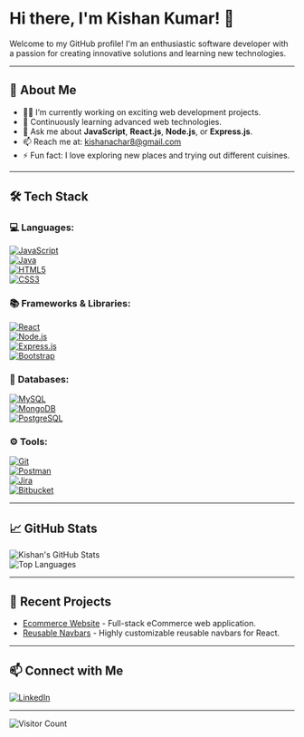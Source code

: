 # Hi there, I'm Kishan Kumar! 👋

Welcome to my GitHub profile! I'm an enthusiastic software developer with a passion for creating innovative solutions and learning new technologies.  

---

## 🚀 About Me  
- 👨‍💻 I’m currently working on exciting web development projects.  
- 🌱 Continuously learning advanced web technologies.  
- 💬 Ask me about **JavaScript**, **React.js**, **Node.js**, or **Express.js**.  
- 📫 Reach me at: [kishanachar8@gmail.com](mailto:kishanachar8@gmail.com)  
- ⚡ Fun fact: I love exploring new places and trying out different cuisines.  

---

## 🛠️ Tech Stack  
### 💻 **Languages:**  
[![JavaScript](https://img.shields.io/badge/JavaScript-F7DF1E?style=for-the-badge&logo=javascript&logoColor=black)](https://developer.mozilla.org/en-US/docs/Web/JavaScript)  
[![Java](https://img.shields.io/badge/Java-007396?style=for-the-badge&logo=java&logoColor=white)](https://www.oracle.com/java/)  
[![HTML5](https://img.shields.io/badge/HTML5-E34F26?style=for-the-badge&logo=html5&logoColor=white)](https://developer.mozilla.org/en-US/docs/Web/HTML)  
[![CSS3](https://img.shields.io/badge/CSS3-1572B6?style=for-the-badge&logo=css3&logoColor=white)](https://developer.mozilla.org/en-US/docs/Web/CSS)  

### 📚 **Frameworks & Libraries:**  
[![React](https://img.shields.io/badge/React-61DAFB?style=for-the-badge&logo=react&logoColor=black)](https://reactjs.org/)  
[![Node.js](https://img.shields.io/badge/Node.js-339933?style=for-the-badge&logo=node.js&logoColor=white)](https://nodejs.org/)  
[![Express.js](https://img.shields.io/badge/Express.js-000000?style=for-the-badge&logo=express&logoColor=white)](https://expressjs.com/)  
[![Bootstrap](https://img.shields.io/badge/Bootstrap-7952B3?style=for-the-badge&logo=bootstrap&logoColor=white)](https://getbootstrap.com/)  

### 💾 **Databases:**  
[![MySQL](https://img.shields.io/badge/MySQL-4479A1?style=for-the-badge&logo=mysql&logoColor=white)](https://www.mysql.com/)  
[![MongoDB](https://img.shields.io/badge/MongoDB-47A248?style=for-the-badge&logo=mongodb&logoColor=white)](https://www.mongodb.com/)  
[![PostgreSQL](https://img.shields.io/badge/PostgreSQL-4169E1?style=for-the-badge&logo=postgresql&logoColor=white)](https://www.postgresql.org/)  

### ⚙️ **Tools:**  
[![Git](https://img.shields.io/badge/Git-F05032?style=for-the-badge&logo=git&logoColor=white)](https://git-scm.com/)  
[![Postman](https://img.shields.io/badge/Postman-FF6C37?style=for-the-badge&logo=postman&logoColor=white)](https://www.postman.com/)  
[![Jira](https://img.shields.io/badge/Jira-0052CC?style=for-the-badge&logo=jira&logoColor=white)](https://www.atlassian.com/software/jira)  
[![Bitbucket](https://img.shields.io/badge/Bitbucket-0052CC?style=for-the-badge&logo=bitbucket&logoColor=white)](https://bitbucket.org/)  

---

## 📈 GitHub Stats  
![Kishan's GitHub Stats](https://github-readme-stats.vercel.app/api?username=kishanachar8&show_icons=true&theme=radical)  
![Top Languages](https://github-readme-stats.vercel.app/api/top-langs/?username=kishanachar8&layout=compact&theme=radical)  

---

## 🌟 Recent Projects  
- [Ecommerce Website](https://github.com/kishanachar8/Ecommerce) - Full-stack eCommerce web application.  
- [Reusable Navbars](https://github.com/kishanachar8/react-reusable-navbar) - Highly customizable reusable navbars for React.  

---

## 📫 Connect with Me  
[![LinkedIn](https://img.shields.io/badge/LinkedIn-0A66C2?style=for-the-badge&logo=linkedin&logoColor=white)](https://www.linkedin.com/in/kishan-kumar-6a88962b8/)  

---

![Visitor Count](https://komarev.com/ghpvc/?username=kishanachar8)  
